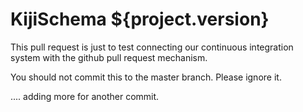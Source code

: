 KijiSchema ${project.version}
=============================
This pull request is just to test connecting our continuous integration
system with the github pull request mechanism.

You should not commit this to the master branch. Please ignore it.


.... adding more for another commit.
